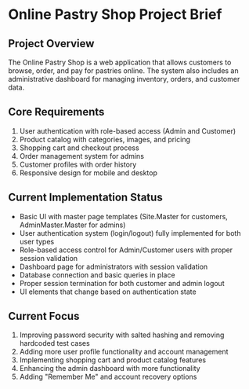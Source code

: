 # Online Pastry Shop Project Brief

## Project Overview
The Online Pastry Shop is a web application that allows customers to browse, order, and pay for pastries online. The system also includes an administrative dashboard for managing inventory, orders, and customer data.

## Core Requirements
1. User authentication with role-based access (Admin and Customer)
2. Product catalog with categories, images, and pricing
3. Shopping cart and checkout process
4. Order management system for admins
5. Customer profiles with order history
6. Responsive design for mobile and desktop

## Current Implementation Status
- Basic UI with master page templates (Site.Master for customers, AdminMaster.Master for admins)
- User authentication system (login/logout) fully implemented for both user types
- Role-based access control for Admin/Customer users with proper session validation
- Dashboard page for administrators with session validation
- Database connection and basic queries in place
- Proper session termination for both customer and admin logout
- UI elements that change based on authentication state

## Current Focus
1. Improving password security with salted hashing and removing hardcoded test cases
2. Adding more user profile functionality and account management
3. Implementing shopping cart and product catalog features
4. Enhancing the admin dashboard with more functionality
5. Adding "Remember Me" and account recovery options